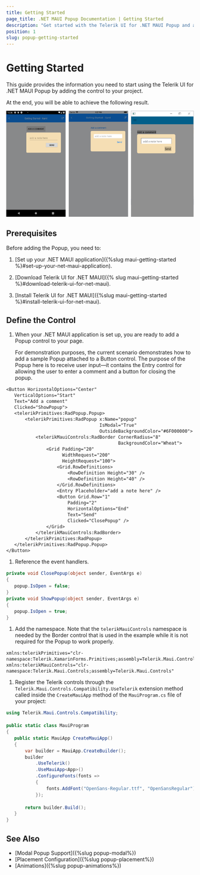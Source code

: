 ```yaml
---
title: Getting Started
page_title: .NET MAUI Popup Documentation | Getting Started
description: "Get started with the Telerik UI for .NET MAUI Popup and add the control to your .NET MAUI project."
position: 1
slug: popup-getting-started
---
```


# Getting Started

This guide provides the information you need to start using the Telerik UI for .NET MAUI Popup by adding the control to your project.

At the end, you will be able to achieve the following result.

![RadPopup](images/popup_getting_started.png)

## Prerequisites

Before adding the Popup, you need to:

1. [Set up your .NET MAUI application]({%slug maui-getting-started %}#set-up-your-net-maui-application).

1. [Download Telerik UI for .NET MAUI]({% slug maui-getting-started %}#download-telerik-ui-for-net-maui).

1. [Install Telerik UI for .NET MAUI]({%slug maui-getting-started %}#install-telerik-ui-for-net-maui).

## Define the Control

1. When your .NET MAUI application is set up, you are ready to add a Popup control to your page.

	For demonstration purposes, the current scenario demonstrates how to add a sample Popup attached to a Button control. The purpose of the Popup here is to receive user input&mdash;it contains the Entry control for allowing the user to enter a comment and a button for closing the popup.

 ```XAML
<Button HorizontalOptions="Center"
	VerticalOptions="Start"
	Text="Add a comment"
	Clicked="ShowPopup">
	<telerikPrimitives:RadPopup.Popup>
		<telerikPrimitives:RadPopup x:Name="popup"
									IsModal="True"
									OutsideBackgroundColor="#6F000000">
			<telerikMauiControls:RadBorder CornerRadius="8"
										   BackgroundColor="Wheat">
				<Grid Padding="20"
					  WidthRequest="200"
					  HeightRequest="100">
					<Grid.RowDefinitions>
						<RowDefinition Height="30" />
						<RowDefinition Height="40" />
					</Grid.RowDefinitions>
					<Entry Placeholder="add a note here" />
					<Button Grid.Row="1"
						Padding="2"
						HorizontalOptions="End"
						Text="Send"
						Clicked="ClosePopup" />
				</Grid>
			</telerikMauiControls:RadBorder>
		</telerikPrimitives:RadPopup>
	</telerikPrimitives:RadPopup.Popup>
</Button>
 ```

1. Reference the event handlers.

 ```C#
private void ClosePopup(object sender, EventArgs e)
{
    popup.IsOpen = false;
}
private void ShowPopup(object sender, EventArgs e)
{
    popup.IsOpen = true;
}
 ```

1. Add the namespace. Note that the `telerikMauiControls` namespace is needed by the Border control that is used in the example while it is not required for the Popup to work properly.

 ```XAML
xmlns:telerikPrimitives="clr-namespace:Telerik.XamarinForms.Primitives;assembly=Telerik.Maui.Controls.Compatibility"
xmlns:telerikMauiControls="clr-namespace:Telerik.Maui.Controls;assembly=Telerik.Maui.Controls"
 ```

1. Register the Telerik controls through the `Telerik.Maui.Controls.Compatibility.UseTelerik` extension method called inside the `CreateMauiApp` method of the `MauiProgram.cs` file of your project:

 ```C#
 using Telerik.Maui.Controls.Compatibility;

 public static class MauiProgram
 {
	public static MauiApp CreateMauiApp()
	{
		var builder = MauiApp.CreateBuilder();
		builder
			.UseTelerik()
			.UseMauiApp<App>()
			.ConfigureFonts(fonts =>
			{
				fonts.AddFont("OpenSans-Regular.ttf", "OpenSansRegular");
			});

		return builder.Build();
	}
 }           
 ```
 
## See Also

- [Modal Popup Support]({%slug popup-modal%})
- [Placement Configuration]({%slug popup-placement%})
- [Animations]({%slug popup-animations%})
